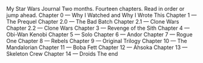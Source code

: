 My Star Wars Journal
Two months. Fourteen chapters. Read in order or jump ahead.
Chapter 0 — Why I Watched and Why I Wrote This
Chapter 1 — The Prequel
Chapter 2.0 — The Bad Batch
Chapter 2.1 — Clone Wars
Chapter 2.2 — Clone Wars
Chapter 3 — Revenge of the Sith
Chapter 4 — Obi-Wan Kenobi
Chapter 5 — Solo
Chapter 6 — Andor
Chapter 7 — Rogue One
Chapter 8 — Rebels
Chapter 9 — Original Trilogy
Chapter 10 — The Mandalorian
Chapter 11 — Boba Fett
Chapter 12 — Ahsoka
Chapter 13 — Skeleton Crew
Chapter 14 — Droids
The end
